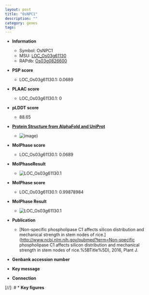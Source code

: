 ```yaml
---
layout: post
title: "OsNPC1"
description: ""
category: genes
tags: 
---
```


* **Information**  
    + Symbol: OsNPC1  
    + MSU: [LOC_Os03g61130](http://rice.plantbiology.msu.edu/cgi-bin/ORF_infopage.cgi?orf=LOC_Os03g61130)  
    + RAPdb: [Os03g0826600](http://rapdb.dna.affrc.go.jp/viewer/gbrowse_details/irgsp1?name=Os03g0826600)  

* **PSP score**  
    + LOC_Os03g61130.1: 0.0689 

* **PLAAC score**  
    + LOC_Os03g61130.1: 0 

* **pLDDT score**
    + 88.65

* **[Protein Structure from AlphaFold and UniProt](https://www.uniprot.org/uniprotkb/Q94GF2/entry#structure)**
    + ![image](https://ricepsp.github.io/images/Q9/AF-Q94GF2-F1.png))

* **MolPhase score**
    + LOC_Os03g61130.1: 0.0689

* **MolPhaseResult**
    + ![LOC_Os03g61130.1](https://ricepsp.github.io/pictures/LOC_Os03g/LOC_Os03g61130.1.png)

* **MolPhase score**
    + LOC_Os03g61130.1: 0.99878984

* **MolPhase Result**
    + ![LOC_Os03g61130.1](https://304243504.github.io/Pictures/LOC_Os03g/LOC_Os03g61130.1.png)

* **Publication**  
    + [Non-specific phospholipase C1 affects silicon distribution and mechanical strength in stem nodes of rice.](http://www.ncbi.nlm.nih.gov/pubmed?term=Non-specific phospholipase C1 affects silicon distribution and mechanical strength in stem nodes of rice.%5BTitle%5D), 2016, Plant J.

* **Genbank accession number**  

* **Key message**  

* **Connection**  

[//]: # * **Key figures**  


